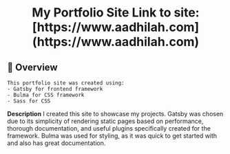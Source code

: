 <h1 align="center">
  My Portfolio Site
  Link to site: [https://www.aadhilah.com](https://www.aadhilah.com)
</h1>

##  :paw_prints: Overview

    This portfolio site was created using:
    - Gatsby for frontend framework
    - Bulma for CSS framework 
    - Sass for CSS 

  **Description**
    I created this site to showcase my projects. Gatsby was chosen due to its simplicity of rendering static pages based on performance, thorough documentation, and useful plugins specifically created for the framework. Bulma was used for styling, as it was quick to get started with and also has great documentation. 

